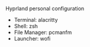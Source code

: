 Hyprland personal configuration

- Terminal: alacritty
- Shell: zsh
- File Manager: pcmanfm
- Launcher: wofi
